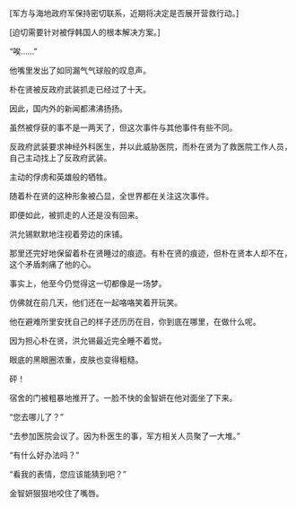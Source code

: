 [军方与海地政府军保持密切联系，近期将决定是否展开营救行动。]

[迫切需要针对被俘韩国人的根本解决方案。]

“唉……”

他嘴里发出了如同漏气气球般的叹息声。

朴在贤被反政府武装抓走已经过了十天。

因此，国内外的新闻都沸沸扬扬。

虽然被俘获的事不是一两天了，但这次事件与其他事件有些不同。

反政府武装要求神经外科医生，并以此威胁医院，而朴在贤为了救医院工作人员，自己主动找上了反政府武装。

主动的俘虏和英雄般的牺牲。

随着朴在贤的这种形象被凸显，全世界都在关注这次事件。

即便如此，被抓走的人还是没有回来。

洪允锡默默地注视着旁边的床铺。

那里还完好地保留着朴在贤睡过的痕迹。有朴在贤的痕迹，但朴在贤本人却不在，这个矛盾刺痛了他的心。

事实上，他至今仍觉得这一切都像是一场梦。

仿佛就在前几天，他们还在一起咯咯笑着开玩笑。

他在避难所里安抚自己的样子还历历在目，你到底在哪里，在做什么呢。

因为担心朴在贤，洪允锡最近完全睡不着觉。

眼底的黑眼圈浓重，皮肤也变得粗糙。

砰！

宿舍的门被粗暴地推开了。一脸不快的金智妍在他对面坐了下来。

“您去哪儿了？”

“去参加医院会议了。因为朴医生的事，军方相关人员聚了一大堆。”

“有什么好办法吗？”

“看我的表情，您应该能猜到吧？”

金智妍狠狠地咬住了嘴唇。